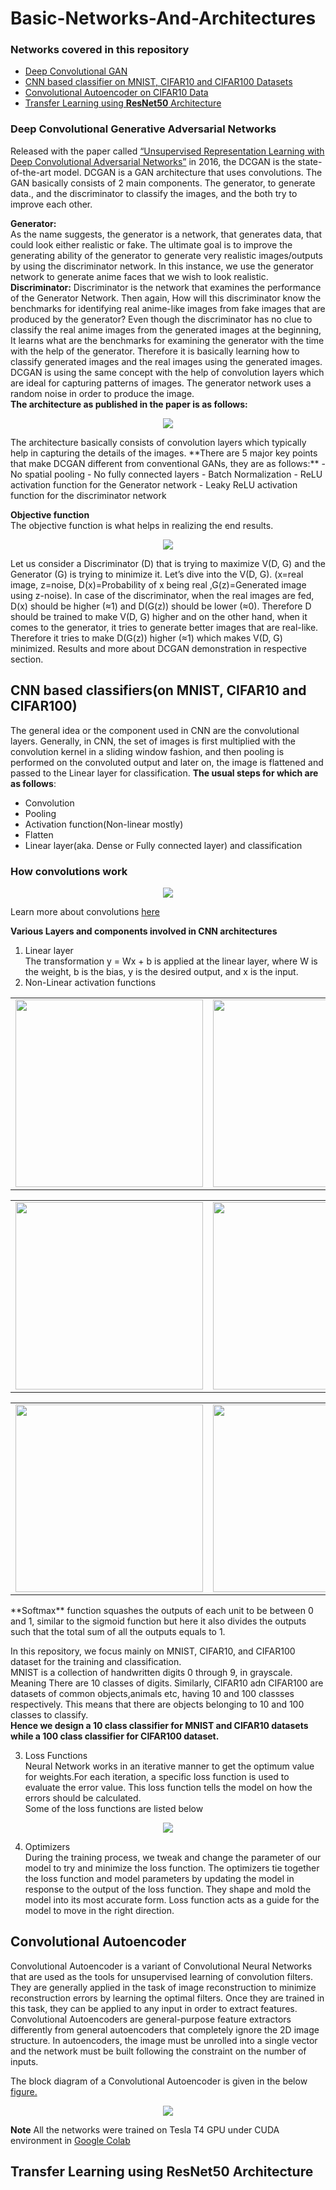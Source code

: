 # Basic-Networks-And-Architectures  
### Networks covered in this repository 
- [Deep Convolutional GAN](https://github.com/lucciffer/Basic-Networks-And-Architectures#deep-convolutional-generative-adversarial-networks)  
- [CNN based classifier on MNIST, CIFAR10 and CIFAR100 Datasets](https://github.com/lucciffer/Basic-Networks-And-Architectures#cnn-based-classifierson-mnist-cifar10-and-cifar100)
- [Convolutional Autoencoder on CIFAR10 Data](https://github.com/lucciffer/Basic-Networks-And-Architectures#convolutional-autoencoder)  
- [Transfer Learning using **ResNet50** Architecture](https://github.com/lucciffer/Basic-Networks-And-Architectures/blob/master/README.md#transfer-learning-using-resnet50-architecture)


### Deep Convolutional Generative Adversarial Networks  
Released with the paper called [“Unsupervised Representation Learning with Deep Convolutional Adversarial Networks”](https://arxiv.org/abs/1511.06434v1) in 2016, the DCGAN is the state-of-the-art model. DCGAN is a GAN architecture that uses convolutions. The GAN basically consists of 2 main components. The generator, to generate data., and the discriminator to classify the images, and the both try to improve each other.  

**Generator:**  
As the name suggests, the generator is a network, that generates data, that could look either realistic or fake. The ultimate goal is to improve the generating ability of the generator to generate very realistic images/outputs by using the discriminator network. In this instance, we use the generator network to generate anime faces that we wish to look realistic.   
**Discriminator:**
Discriminator is the network that examines the performance of the Generator Network. Then again, How will this discriminator know the benchmarks for identifying real anime-like images from fake images that are produced by the generator? Even though the discriminator has no clue to classify the real anime images from the generated images at the beginning, It learns what are the benchmarks for examining the generator with the time with the help of the generator. Therefore it is basically learning how to classify generated images and the real images using the generated images.  
DCGAN is using the same concept with the help of convolution layers which are ideal for capturing patterns of images. The generator network uses a random noise in order to produce the image.  
**The architecture as published in the paper is as follows:** 

<p align="center">
 <img src="DC-GAN/assets/dcgan-arch.png">   
</p>
The architecture basically consists of convolution layers which typically help in capturing the details of the images.  
**There are 5 major key points that make DCGAN different from conventional GANs, they are as follows:**  
- No spatial pooling 
- No fully connected layers
- Batch Normalization 
- ReLU activation function for the Generator network
- Leaky ReLU activation function for the discriminator network  

**Objective function**  
The objective function is what helps in realizing the end results. 
<p align="center">
 <img src="DC-GAN/assets/obj-func-dcgan.png">  
</p>
Let us consider a Discriminator (D) that is trying to maximize V(D, G) and the Generator (G) is trying to minimize it. Let’s dive into the V(D, G). (x=real image, z=noise, D(x)=Probability of x being real ,G(z)=Generated image using z-noise). In case of the discriminator, when the real images are fed, D(x) should be higher (≈1) and D(G(z)) should be lower (≈0). Therefore D should be trained to make V(D, G) higher and on the other hand, when it comes to the generator, it tries to generate better images that are real-like. Therefore it tries to make D(G(z)) higher (≈1) which makes V(D, G) minimized.    
Results and more about DCGAN demonstration in respective section.  

## CNN based classifiers(on MNIST, CIFAR10 and CIFAR100)  
The general idea or the component used in CNN are the convolutional layers. Generally, in CNN, the set of images is first multiplied with the convolution kernel in a sliding window fashion, and then pooling is performed on the convoluted output and later on, the image is flattened and passed to the Linear layer for classification. **The usual steps for which are as follows**:  
- Convolution 
- Pooling 
- Activation function(Non-linear mostly)
- Flatten 
- Linear layer(aka. Dense or Fully connected layer) and classification   


### How convolutions work   
<p align="center">
 <img src="https://github.com/lucciffer/Basic-Networks-And-Architectures/blob/master/assets/no_padding_no_strides.gif"/>    
</p>

Learn more about convolutions [here](https://github.com/vdumoulin/conv_arithmetic)

**Various Layers and components involved in CNN architectures**  

1. Linear layer  
The transformation y = Wx + b is applied at the linear layer, where W is the weight, b is the bias, y is the desired output, and x is the input.  
2. Non-Linear activation functions  
<table>
 <tr>
    <td><img src="assets/binstep.png" width=300 height=300></td>
    <td><img src="assets/logistic.png" width=300 height=300></td>
   <td><img src="assets/tanh.png" width=300 height=300></td>
 </tr>
</table>  
<table>
 <tr>
   <td><img src="assets/arctan.png" width=300 height=300></td>
   <td><img src="assets/relu.png" width=300 height=300></td>
   <td><img src="assets/prelu.png" width=300 height=300></td>
 </tr>
</table> 
<table>
 <tr>
   <td><img src="assets/elu.png" width=300 height=300></td>
   <td><img src="assets/softplus.png" width=300 height=300></td>
   <td><img src="assets/softmax.png" width=300 height=300></td>
 </tr>
</table> 
**Softmax** function squashes the outputs of each unit to be between 0 and 1, similar to the sigmoid function but here it also divides the outputs such that the total sum of all the outputs equals to 1.  
  
In this repository, we focus mainly on MNIST, CIFAR10, and CIFAR100 dataset for the training and classification.  
MNIST is a collection of handwritten digits 0 through 9, in grayscale. Meaning There are 10 classes of digits. Similarly, CIFAR10 adn CIFAR100 are datasets of common objects,animals etc, having 10 and 100 classses respectively. This means that  there are objects belonging to 10 and 100 classes to classify.  
**Hence we design a 10 class classifier for MNIST and CIFAR10 datasets while a 100 class classifier for CIFAR100 dataset.** 

3. Loss Functions  
Neural Network works in an iterative manner to get the optimum value for weights.For each iteration, a specific loss function is used to evaluate the error value. This loss function tells the model on how the errors should be calculated.  
Some of the loss functions are listed below  
<p align="center">
 <img src="assets/lossfunc.png">  
</p>

4. Optimizers  
During the training process, we tweak and change the parameter of our model to try and minimize the loss function. The optimizers tie together the loss function and model parameters by updating the model in response to the output of the loss function. They shape and mold the model into its most accurate form. Loss function acts as a guide for the model to move in the right direction.  

 

## Convolutional Autoencoder    
Convolutional Autoencoder is a variant of Convolutional Neural Networks that are used as the tools for unsupervised learning of convolution filters. They are generally applied in the task of image reconstruction to minimize reconstruction errors by learning the optimal filters. Once they are trained in this task, they can be applied to any input in order to extract features. Convolutional Autoencoders are general-purpose feature extractors differently from general autoencoders that completely ignore the 2D image structure. In autoencoders, the image must be unrolled into a single vector and the network must be built following the constraint on the number of inputs.

The block diagram of a Convolutional Autoencoder is given in the below [figure.](https://www.researchgate.net/profile/Xifeng-Guo/publication/320658590/figure/fig1/AS:614154637418504@1523437284408/The-structure-of-proposed-Convolutional-AutoEncoders-CAE-for-MNIST-In-the-middle-there.png)  
<p align="center">
 <img src="https://github.com/lucciffer/Basic-Networks-And-Architectures/blob/master/Convolutional-Autoencoder%20on%20CIFAR10/assets/convae.png">
</p>


**Note** All the networks were trained on Tesla T4 GPU under CUDA environment in [Google Colab](https://colab.research.google.com)  

## Transfer Learning using ResNet50 Architecture  

